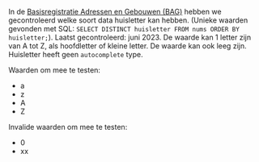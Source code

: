 <!-- @license CC0-1.0 -->
<!-- markdownlint-disable MD041 -->

In de [Basisregistratie Adressen en Gebouwen (BAG)](https://bagviewer.kadaster.nl/lvbag/bag-viewer/index.html) hebben we gecontroleerd welke soort data huisletter kan hebben. (Unieke waarden gevonden met SQL: `SELECT DISTINCT huisletter FROM nums ORDER BY huisletter;`). Laatst gecontroleerd: juni 2023.
De waarde kan 1 letter zijn van A tot Z, als hoofdletter of kleine letter. De waarde kan ook leeg zijn.
Huisletter heeft geen `autocomplete` type.

Waarden om mee te testen:

- a
- z
- A
- Z

Invalide waarden om mee te testen:

- 0
- xx
